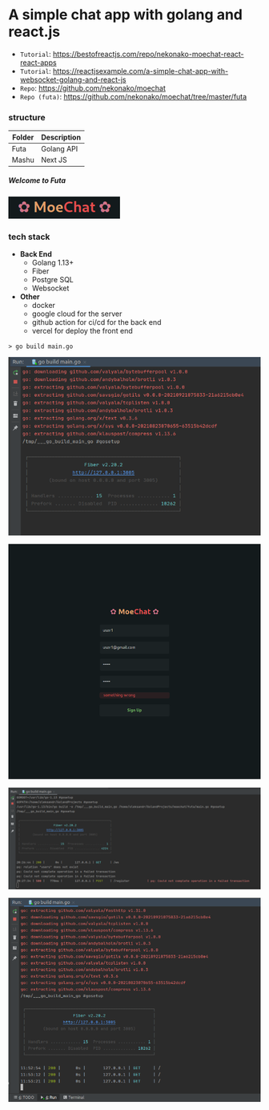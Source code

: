 # A simple chat app with golang and react.js

* `Tutorial`: https://bestofreactjs.com/repo/nekonako-moechat-react-react-apps
* `Tutorial`: https://reactjsexample.com/a-simple-chat-app-with-websocket-golang-and-react-js
* `Repo`: https://github.com/nekonako/moechat
* `Repo (futa)`: https://github.com/nekonako/moechat/tree/master/futa

### structure

| Folder      | Description |
| ----------- | ----------- |
| Futa        | Golang API  |
| Mashu       | Next JS     |

##### Welcome to Futa

![moechat.png](moechat.png)

### tech stack
+ **Back End**
  - Golang 1.13+
  - Fiber
  - Postgre SQL
  - Websocket
+ **Other**
  - docker
  - google cloud for the server
  - github action for ci/cd for the back end
  - vercel for deploy the front end

```shell script
> go build main.go
```

![Screenshot-1](screenshot_1.png)

![Screenshot-5](screenshot_5.png)

![Screenshot-4](screenshot_4.png)

![Screenshot-3](screenshot_3.png)




